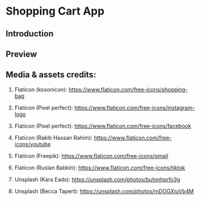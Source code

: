 # Shopping Cart App
## Introduction 

## Preview

<!-- [![Shopping Cart App](./src/assets/demo.png)](https://shopping-cart-yuliana-r.netlify.app/) -->

## Media & assets credits:

1. Flaticon (kosonicon): https://www.flaticon.com/free-icons/shopping-bag

2. Flaticon (Pixel perfect): https://www.flaticon.com/free-icons/instagram-logo

3. Flaticon (Pixel perfect): https://www.flaticon.com/free-icons/facebook

4. Flaticon (Rakib Hassan Rahim): https://www.flaticon.com/free-icons/youtube

5. Flaticon (Freepik): https://www.flaticon.com/free-icons/gmail

6. Flaticon (Ruslan Babkin): https://www.flaticon.com/free-icons/tiktok

7. Unsplash (Kara Eads): https://unsplash.com/photos/buhmhprfo3g

8. Unsplash (Becca Tapert): https://unsplash.com/photos/mDOGXiuVb4M

  